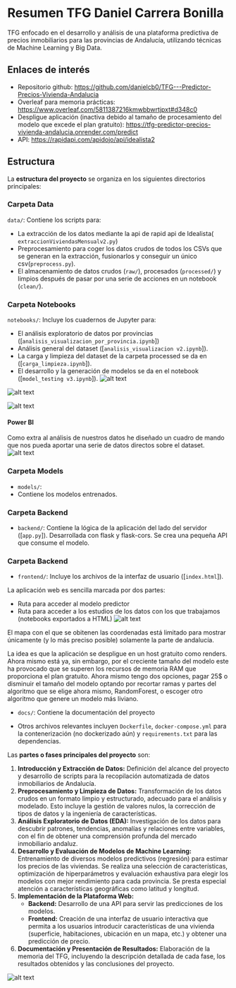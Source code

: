 # Resumen TFG Daniel Carrera Bonilla

TFG enfocado en el desarrollo y análisis de una plataforma predictiva de precios inmobiliarios para las provincias de Andalucía, utilizando técnicas de Machine Learning y Big Data.

## Enlaces de interés

- Repositorio github: https://github.com/danielcb0/TFG---Predictor-Precios-Vivienda-Andalucia
- Overleaf para memoria prácticas: https://www.overleaf.com/5811387216kmwbbwrtjpxt#d348c0
- Despligue aplicación (inactiva debido al tamaño de procesamiento del modelo que excede el plan gratuito): https://tfg-predictor-precios-vivienda-andalucia.onrender.com/predict
- API: https://rapidapi.com/apidojo/api/idealista2

## Estructura
La **estructura del proyecto** se organiza en los siguientes directorios principales:

### Carpeta Data
`data/`: Contiene los scripts para:
- La extracción de los datos mediante la api de rapid api de Idealista( `extraccionViviendasMensualv2.py`)
- Preprocesamiento para coger los datos crudos de todos los CSVs que se generan en la extracción, fusionarlos y conseguir un único csv(`preprocess.py`). 
- El almacenamiento de datos crudos (`raw/`), procesados (`processed/`) y limpios después de pasar por una serie de acciones en un notebook (`clean/`).
    

### Carpeta Notebooks 
`notebooks/`: Incluye los cuadernos de Jupyter para:
- El análisis exploratorio de datos por provincias ([`analisis_visualizacion_por_provincia.ipynb`])
- Análisis general del dataset ([`analisis_visualizacion v2.ipynb`]).
- La carga y limpieza del dataset de la carpeta processed se da en ([`carga_limpieza.ipynb`]).
- El desarrollo y la generación de modelos se da en el notebook ([`model_testing v3.ipynb`]).
![alt text](image-1.png)

![alt text](image-2.png)

![alt text](image-3.png)

#### Power BI
Como extra al análisis de nuestros datos he diseñado un cuadro de mando que nos pueda aportar una serie de datos directos sobre el dataset.
![alt text](image-4.png)

### Carpeta Models
*   `models/`: 
*   Contiene los modelos entrenados.

### Carpeta Backend
*   `backend/`: Contiene la lógica de la aplicación del lado del servidor ([`app.py`]). Desarrollada con flask y flask-cors. Se crea una pequeña API que consume el modelo.
### Carpeta Backend
*   `frontend/`: Incluye los archivos de la interfaz de usuario ([`index.html`]).

La aplicación web es sencilla marcada por dos partes:
- Ruta para acceder al modelo predictor
- Ruta para acceder a los estudios de los datos con los que trabajamos (notebooks exportados a HTML)
![alt text](image.png)

El mapa con el que se obitenen las coordenadas está limitado para mostrar únicamente (y lo más preciso posible) solamente la parte de andalucía.

La idea es que la aplicación se despligue en un host gratuito como renders. Ahora mismo está ya, sin embargo, por el creciente tamaño del modelo este ha provocado que se superen los recursos de memoria RAM que proporciona el plan gratuito. Ahora mismo tengo dos opciones, pagar 25$ o disminuir el tamaño del modelo optando por recortar ramas y partes del algoritmo que se elige ahora mismo, RandomForest, o escoger otro algoritmo que genere un modelo más liviano.

*   `docs/`: Contiene la documentación del proyecto

*   Otros archivos relevantes incluyen `Dockerfile`, `docker-compose.yml` para la contenerización (no dockerizado aún) y `requirements.txt` para las dependencias.

Las **partes o fases principales del proyecto** son:
1.  **Introducción y Extracción de Datos:** Definición del alcance del proyecto y desarrollo de scripts para la recopilación automatizada de datos inmobiliarios de Andalucía.
2.  **Preprocesamiento y Limpieza de Datos:** Transformación de los datos crudos en un formato limpio y estructurado, adecuado para el análisis y modelado. Esto incluye la gestión de valores nulos, la corrección de tipos de datos y la ingeniería de características.
3.  **Análisis Exploratorio de Datos (EDA):** Investigación de los datos para descubrir patrones, tendencias, anomalías y relaciones entre variables, con el fin de obtener una comprensión profunda del mercado inmobiliario andaluz.
4.  **Desarrollo y Evaluación de Modelos de Machine Learning:** Entrenamiento de diversos modelos predictivos (regresión) para estimar los precios de las viviendas. Se realiza una selección de características, optimización de hiperparámetros y evaluación exhaustiva para elegir los modelos con mejor rendimiento para cada provincia. Se presta especial atención a características geográficas como latitud y longitud.
5.  **Implementación de la Plataforma Web:**
    *   **Backend:** Desarrollo de una API para servir las predicciones de los modelos.
    *   **Frontend:** Creación de una interfaz de usuario interactiva que permita a los usuarios introducir características de una vivienda (superficie, habitaciones, ubicación en un mapa, etc.) y obtener una predicción de precio.
6.  **Documentación y Presentación de Resultados:** Elaboración de la memoria del TFG, incluyendo la descripción detallada de cada fase, los resultados obtenidos y las conclusiones del proyecto.
   


![alt text](image-5.png)